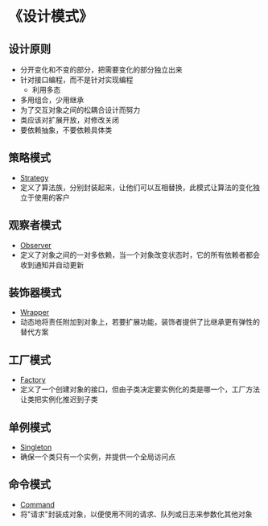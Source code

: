 # 《设计模式》

## 设计原则

- 分开变化和不变的部分，把需要变化的部分独立出来
- 针对接口编程，而不是针对实现编程
    - 利用多态
- 多用组合，少用继承
- 为了交互对象之间的松耦合设计而努力
- 类应该对扩展开放，对修改关闭
- 要依赖抽象，不要依赖具体类

## 策略模式

- [Strategy](1.Strategy)
- 定义了算法族，分别封装起来，让他们可以互相替换，此模式让算法的变化独立于使用的客户

## 观察者模式

- [Observer](2.Observer)
- 定义了对象之间的一对多依赖，当一个对象改变状态时，它的所有依赖者都会收到通知并自动更新

## 装饰器模式

- [Wrapper](3.Wrapper)
- 动态地将责任附加到对象上，若要扩展功能，装饰者提供了比继承更有弹性的替代方案

## 工厂模式

- [Factory](4.Factory)
- 定义了一个创建对象的接口，但由子类决定要实例化的类是哪一个，工厂方法让类把实例化推迟到子类

## 单例模式

- [Singleton](5.Singleton)
- 确保一个类只有一个实例，并提供一个全局访问点

## 命令模式

- [Command](6.Command)
- 将"请求"封装成对象，以便使用不同的请求、队列或日志来参数化其他对象



